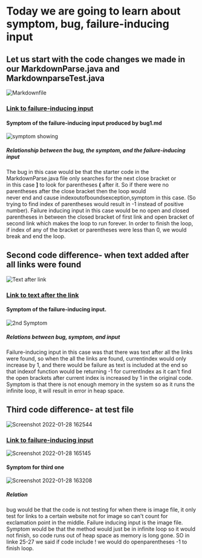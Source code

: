 # Today we are going to learn about symptom, bug, failure-inducing input

## Let us start with the code changes we made in our MarkdownParse.java and MarkdownparseTest.java

![Markdownfile](https://user-images.githubusercontent.com/61016872/151638675-f8f357d8-f09f-4c77-b96b-9bfa109127ae.png)


### [Link to failure-inducing input](https://github.com/stopdatkimmy/markdown-parse/commit/efa8270d244e37c25acb8fbc0ea3e31fe47e7c90)


#### Symptom of the failure-inducing input produced by bug1.md
![symptom showing](https://user-images.githubusercontent.com/61016872/151636595-26893e6e-97fb-4aa3-89f2-ac4f26220017.png)

##### Relationship between the bug, the symptom, and the failure-inducing input

The bug in this case would be that the starter code in the MarkdownParse.java file only searches for the next close bracket or</br>
in this case **]** to look for parentheses **(** after it. So if there were no parentheses after the close bracket then the loop would</br>
never end and cause indexoutofboundsexception,symptom in this case. (So trying to find index of parentheses would result in -1 instead of positive number).
Failure inducing input in this case would be no open and closed parentheses in between the closed bracket of first link and open bracket of
second link which makes the loop to run forever. In order to finish the loop, if index of any of the bracket or parentheses were less than 0, 
we would break and end the loop.


## Second code difference- when text added after all links were found


![Text after link](https://user-images.githubusercontent.com/61016872/151638815-602b9df7-085f-4b72-9f24-3086df9bda9e.png)

### [Link to text after the link](https://github.com/bcli12/markdown-parse/commit/faf0daab51287393f18c2e72fc501216edbf9e3c#diff-c703a0ec03474d601c6bf846740b293e0538bccf38d5f677a302457479e9c652)

#### Symptom of the failure-inducing input. 


![2nd Symptom](https://user-images.githubusercontent.com/61016872/151639150-6ae62b88-97fa-4c72-af90-4815a06d458f.png)

##### Relations between bug, symptom, and input

Failure-inducing input in this case was that there was text after all the links were found, so when the all the links are found, 
currentindex would only increase by 1, and there would be failure as text is included at the end so that indexof function would 
be returning -1 for currentIndex as it can't find the open brackets after current index is increased by 1 in the original code.
Symptom is that there is not enough memory in the system so as it runs the infinite loop, it will result in error in heap space.


## Third code difference- at test file

![Screenshot 2022-01-28 162544](https://user-images.githubusercontent.com/61016872/151640312-d5d03f38-9e2a-45a9-81ec-f50202a7d78d.png)


### [Link to failure-inducing input](https://github.com/bcli12/markdown-parse/commit/0dcf4cb433e683971ab8812b5cfbfac2307ae5ce)


![Screenshot 2022-01-28 165145](https://user-images.githubusercontent.com/61016872/151640106-0c88fb33-af5d-4b66-856f-3df433d960e1.png)

#### Symptom for third one
![Screenshot 2022-01-28 163208](https://user-images.githubusercontent.com/61016872/151640192-206c7419-958b-48ae-ac7a-99b2f1a8a830.png)

##### Relation
bug would be that the code is not testing for when there is image file, it only test for links to a certain website not for 
image so can't count for exclamation point in the middle. Failure inducing input is the image file. Symptom would be
that the method would just be in infinite loop so it would not finish, so code runs out of heap space as memory is long gone.
SO in linke 25-27 we said if code include ! we would do openparentheses -1 to finish loop.

























